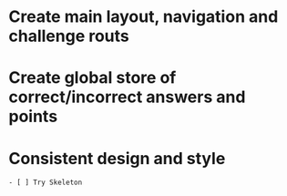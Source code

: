 # Create main layout, navigation and challenge routs




# Create global store of correct/incorrect answers and points 



# Consistent design and style
    - [ ] Try Skeleton